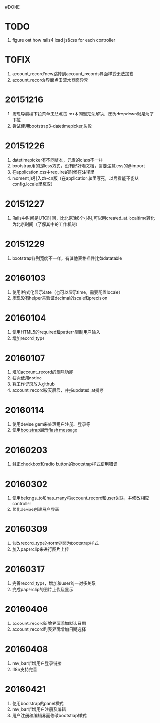 #DONE

# TODO
1. figure out how rails4 load js&css for each controller

# TOFIX
1. account_record/new跳转到account_records界面样式无法加载
2. account_records界面点击流水页面异常

# 20151216
1. 发现导航栏下拉菜单无法点击
  ms本问题无法解决，因为dropdown就是为了下拉
2. 尝试使用bootstrap3-datetimepicker,失败

# 20151226
1. datetimepicker有不同版本，元素的class不一样
2. bootstrap用的是less方式，没有好好看文档，需要注意less的@import
3. 在application.css中require的时候在注释里
4. moment.js引入zh-cn版（在application.js里写死，以后看能不能从config.locale里获取）

# 20151227
1. Rails中时间是UTC时间，比北京晚8个小时,可以用created_at.localtime转化为北京时间（了解其中的工作机制）

# 20151229
1. bootstrap各列宽度不一样，有其他表格插件比如datatable

# 20160103
1. 使用l格式化显示date（也可以显示time，需要配置locale）
2. 发现没有helper来验证decimal的scale和precision

# 20160104
1. 使用HTML5的required和pattern限制用户输入
2. 增加record_type

# 20160107
1. 增加account_record的删除功能
2. 初次使用notice
3. 将工作记录放入github
4. account_record按天展示，并按updated_at排序
 
# 20160114
1. 使用devise gem来处理用户注册、登录等
2. [使用bootstrap展示flash message](https://coderwall.com/p/jzofog/ruby-on-rails-flash-messages-with-bootstrap)

# 20160203
1. 纠正checkbox和radio button的bootstrap样式使用错误

# 20160302
1. 使用belongs_to和has_many将account_record和user关联，并修改相应controller
2. 优化devise创建用户界面

# 20160309
1. 修改record_type的form界面为bootstrap样式
2. 加入paperclip来进行图片上传


# 20160317
1. 完善record_type，增加和user的一对多关系
2. 完成paperclip的图片上传及显示

# 20160406
1. account_record新增界面添加默认日期
2. account_record列表界面增加日期选择

# 20160408
1. nav_bar新增用户登录链接
2. I18n支持完善

# 20160421
1. 使用bootstrap的panel样式
2. nav_bar新增用户注册及编辑
3. 用户注册和编辑界面修改bootstrap样式
